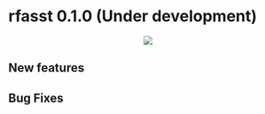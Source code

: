 <!-- ------------------------>
<!-- ------------------------>
# rfasst 0.1.0 (Under development)
<p align="center"> <img src="READMEfigs/metisHeaderThick.PNG"></p>
<!-- ------------------------>
<!-- ------------------------>

## New features

## Bug Fixes
